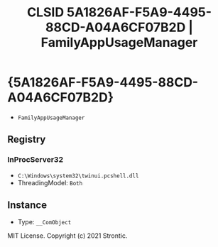 ﻿---
title: "CLSID 5A1826AF-F5A9-4495-88CD-A04A6CF07B2D | FamilyAppUsageManager"
excerpt: What is COM-Object CLSID 5A1826AF-F5A9-4495-88CD-A04A6CF07B2D?
---

# {5A1826AF-F5A9-4495-88CD-A04A6CF07B2D}

* `FamilyAppUsageManager`

## Registry


### InProcServer32

* `C:\Windows\system32\twinui.pcshell.dll`
* ThreadingModel: `Both`

## Instance

* Type: `__ComObject`

MIT License. Copyright (c) 2021 Strontic.


